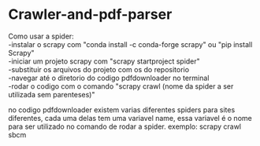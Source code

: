# Crawler-and-pdf-parser
Como usar a spider:  
-instalar o scrapy com "conda install -c conda-forge scrapy" ou "pip install Scrapy"  
-iniciar um projeto scrapy com "scrapy startproject spider"  
-substituir os arquivos do projeto com os do repositorio  
-navegar até o diretorio do codigo pdfdownloader no terminal  
-rodar o codigo com o comando "scrapy crawl (nome da spider a ser utilizada sem parenteses)"  

no codigo pdfdownloader existem varias diferentes spiders para sites diferentes, cada uma delas tem uma variavel name, essa variavel é o nome para ser utilizado no comando de rodar a spider. exemplo: scrapy crawl sbcm  
